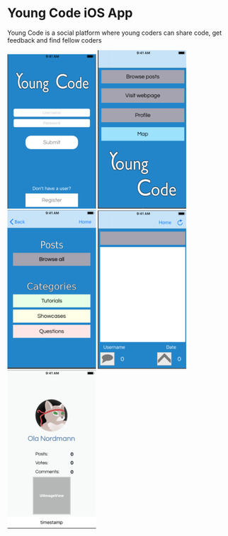 Young Code iOS App
==================

Young Code is a social platform where young coders can share code, get feedback and find fellow coders

<img src="Pictures/Login.png" width="200">
<img src="Pictures/Menu.png" width="200">
<img src="Pictures/Posts&#32;menu.png" width="200">
<img src="Pictures/Post.png" width="200">
<img src="Pictures/Profile.png" width="200">


